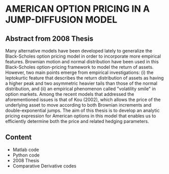 # AMERICAN OPTION PRICING IN A JUMP-DIFFUSION MODEL

## Abstract from 2008 Thesis

Many alternative models have been developed lately to generalize the Black-Scholes 
option pricing model in order to incorporate more empirical features. Brownian motion
and normal distribution have been used in this Black-Scholes option-pricing framework to
model the return of assets. However, two main points emerge from empirical investigations:
(i) the leptokurtic feature that describes the return distribution of assets as having a
higher peak and two asymmetric heavier tails than those of the normal distribution,
and (ii) an empirical phenomenon called "volatility smile" in option markets. Among
the recent models that addressed the aforementioned issues is that of Kou (2002), which
allows the price of the underlying asset to move according to both Brownian increments
and double-exponential jumps. The aim of this thesis is to develop an analytic pricing
expression for American options in this model that enables us to efficiently determine both
the price and related hedging parameters.

## Content

- Matlab code
- Python code
- 2008 Thesis
- Comparative Derivative codes
